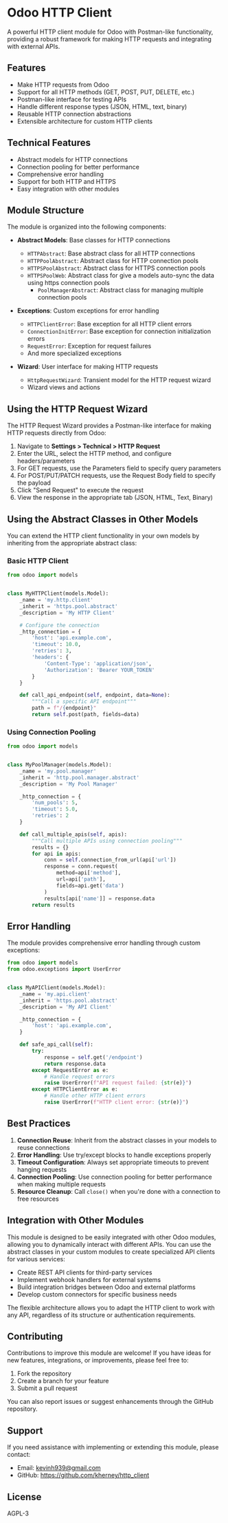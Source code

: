 # Odoo HTTP Client

A powerful HTTP client module for Odoo with Postman-like functionality, providing a robust framework for making HTTP
requests and integrating with external APIs.

## Features

- Make HTTP requests from Odoo
- Support for all HTTP methods (GET, POST, PUT, DELETE, etc.)
- Postman-like interface for testing APIs
- Handle different response types (JSON, HTML, text, binary)
- Reusable HTTP connection abstractions
- Extensible architecture for custom HTTP clients

## Technical Features

- Abstract models for HTTP connections
- Connection pooling for better performance
- Comprehensive error handling
- Support for both HTTP and HTTPS
- Easy integration with other modules

## Module Structure

The module is organized into the following components:

- **Abstract Models**: Base classes for HTTP connections
    - `HTTPAbstract`: Base abstract class for all HTTP connections
    - `HTTPPoolAbstract`: Abstract class for HTTP connection pools
    - `HTTPSPoolAbstract`: Abstract class for HTTPS connection pools
  - `HTTPSPoolWeb`: Abstract class for give a models auto-sync the data using https connection pools
    - `PoolManagerAbstract`: Abstract class for managing multiple connection pools

- **Exceptions**: Custom exceptions for error handling
    - `HTTPClientError`: Base exception for all HTTP client errors
    - `ConnectionInitError`: Base exception for connection initialization errors
    - `RequestError`: Exception for request failures
    - And more specialized exceptions

- **Wizard**: User interface for making HTTP requests
    - `HttpRequestWizard`: Transient model for the HTTP request wizard
    - Wizard views and actions

## Using the HTTP Request Wizard

The HTTP Request Wizard provides a Postman-like interface for making HTTP requests directly from Odoo:

1. Navigate to **Settings > Technical > HTTP Request**
2. Enter the URL, select the HTTP method, and configure headers/parameters
3. For GET requests, use the Parameters field to specify query parameters
4. For POST/PUT/PATCH requests, use the Request Body field to specify the payload
5. Click "Send Request" to execute the request
6. View the response in the appropriate tab (JSON, HTML, Text, Binary)

## Using the Abstract Classes in Other Models

You can extend the HTTP client functionality in your own models by inheriting from the appropriate abstract class:

### Basic HTTP Client

```python
from odoo import models


class MyHTTPClient(models.Model):
    _name = 'my.http.client'
    _inherit = 'https.pool.abstract'
    _description = 'My HTTP Client'

    # Configure the connection
    _http_connection = {
        'host': 'api.example.com',
        'timeout': 10.0,
        'retries': 3,
        'headers': {
            'Content-Type': 'application/json',
            'Authorization': 'Bearer YOUR_TOKEN'
        }
    }

    def call_api_endpoint(self, endpoint, data=None):
        """Call a specific API endpoint"""
        path = f"/{endpoint}"
        return self.post(path, fields=data)
```

### Using Connection Pooling

```python
from odoo import models


class MyPoolManager(models.Model):
    _name = 'my.pool.manager'
    _inherit = 'http.pool.manager.abstract'
    _description = 'My Pool Manager'

    _http_connection = {
        'num_pools': 5,
        'timeout': 5.0,
        'retries': 2
    }

    def call_multiple_apis(self, apis):
        """Call multiple APIs using connection pooling"""
        results = {}
        for api in apis:
            conn = self.connection_from_url(api['url'])
            response = conn.request(
                method=api['method'],
                url=api['path'],
                fields=api.get('data')
            )
            results[api['name']] = response.data
        return results
```

## Error Handling

The module provides comprehensive error handling through custom exceptions:

```python
from odoo import models
from odoo.exceptions import UserError


class MyAPIClient(models.Model):
    _name = 'my.api.client'
    _inherit = 'https.pool.abstract'
    _description = 'My API Client'

    _http_connection = {
        'host': 'api.example.com',
    }

    def safe_api_call(self):
        try:
            response = self.get('/endpoint')
            return response.data
        except RequestError as e:
            # Handle request errors
            raise UserError(f"API request failed: {str(e)}")
        except HTTPClientError as e:
            # Handle other HTTP client errors
            raise UserError(f"HTTP client error: {str(e)}")
```

## Best Practices

1. **Connection Reuse**: Inherit from the abstract classes in your models to reuse connections
2. **Error Handling**: Use try/except blocks to handle exceptions properly
3. **Timeout Configuration**: Always set appropriate timeouts to prevent hanging requests
4. **Connection Pooling**: Use connection pooling for better performance when making multiple requests
5. **Resource Cleanup**: Call `close()` when you're done with a connection to free resources

## Integration with Other Modules

This module is designed to be easily integrated with other Odoo modules, allowing you to dynamically interact with
different APIs. You can use the abstract classes in your custom modules to create specialized API clients for various
services:

- Create REST API clients for third-party services
- Implement webhook handlers for external systems
- Build integration bridges between Odoo and external platforms
- Develop custom connectors for specific business needs

The flexible architecture allows you to adapt the HTTP client to work with any API, regardless of its structure or
authentication requirements.

## Contributing

Contributions to improve this module are welcome! If you have ideas for new features, integrations, or improvements,
please feel free to:

1. Fork the repository
2. Create a branch for your feature
3. Submit a pull request

You can also report issues or suggest enhancements through the GitHub repository.

## Support

If you need assistance with implementing or extending this module, please contact:

- Email: kevinh939@gmail.com
- GitHub: https://github.com/kherney/http_client

## License

AGPL-3
